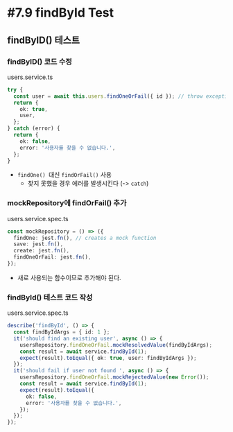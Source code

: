 # #7.9 findById Test

## findByID() 테스트

### findByID() 코드 수정

users.service.ts

```ts
try {
  const user = await this.users.findOneOrFail({ id }); // throw exception
  return {
    ok: true,
    user,
  };
} catch (error) {
  return {
    ok: false,
    error: '사용자를 찾을 수 없습니다.',
  };
}
```

- `findOne() `대신 `findOrFail()` 사용
  - 찾지 못했을 경우 에러를 발생시킨다 (-> `catch`)

### mockRepository에 findOrFail() 추가

users.service.spec.ts

```ts
const mockRepository = () => ({
  findOne: jest.fn(), // creates a mock function
  save: jest.fn(),
  create: jest.fn(),
  findOneOrFail: jest.fn(),
});
```

- 새로 사용되는 함수이므로 추가해야 된다.

### findById() 테스트 코드 작성

users.service.spec.ts

```ts
describe('findById', () => {
  const findByIdArgs = { id: 1 };
  it('should find an existing user', async () => {
    usersRepository.findOneOrFail.mockResolvedValue(findByIdArgs);
    const result = await service.findById(1);
    expect(result).toEqual({ ok: true, user: findByIdArgs });
  });
  it('should fail if user not found ', async () => {
    usersRepository.findOneOrFail.mockRejectedValue(new Error());
    const result = await service.findById(1);
    expect(result).toEqual({
      ok: false,
      error: '사용자를 찾을 수 없습니다.',
    });
  });
});
```
